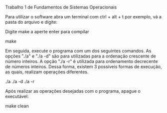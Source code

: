 Trabalho 1 de Fundamentos de Sistemas Operacionais

Para utilizar o software abra um terminal com ctrl + alt + t  por exemplo,
vá a pasta do arquivo e digite:

Digite make a aperte enter para compilar

make

Em seguida, execute o programa com um dos seguintes comandos. As opções "./a" e "./a -d" são para utilizadas para a ordenação crescente de número inteiros. A opção "./a -r" é utilizada para ordenamento decrecente de números inteiros. Dessa forma, existem 3 possíveis formas de execução, as quais, realizam operações diferentes. 

./a 
./a -d 
./a -r 

Após realizar as operações desejadas com o programa, apague o executável:

make clean

